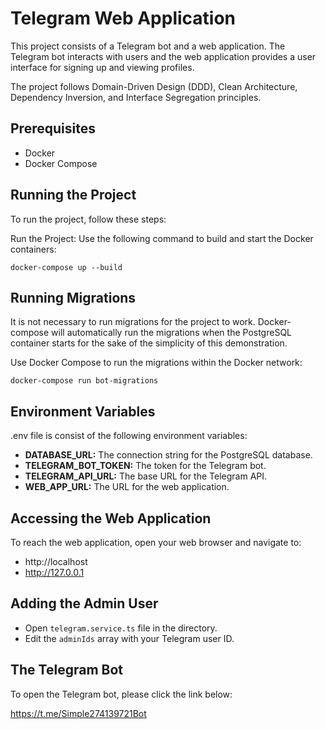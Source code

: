 # Telegram Web Application

This project consists of a Telegram bot and a web application. The Telegram bot interacts with users and the web application provides a user interface for signing up and viewing profiles. 

The project follows Domain-Driven Design (DDD), Clean Architecture, Dependency Inversion, and Interface Segregation principles.

## Prerequisites

- Docker
- Docker Compose

## Running the Project

To run the project, follow these steps:

Run the Project:
Use the following command to build and start the Docker containers:

```
docker-compose up --build
```

## Running Migrations

It is not necessary to run migrations for the project to work. Docker-compose will automatically run the migrations when the PostgreSQL container starts for the sake of the simplicity of this demonstration.


Use Docker Compose to run the migrations within the Docker network:

```
docker-compose run bot-migrations
```


## Environment Variables

.env file is consist of the following environment variables:

- **DATABASE_URL:** The connection string for the PostgreSQL database.
- **TELEGRAM_BOT_TOKEN:** The token for the Telegram bot.
- **TELEGRAM_API_URL:** The base URL for the Telegram API.
- **WEB_APP_URL:** The URL for the web application.


## Accessing the Web Application
To reach the web application, open your web browser and navigate to:

- http://localhost
- http://127.0.0.1

## Adding the Admin User

- Open `telegram.service.ts` file in the directory.
- Edit the `adminIds` array with your Telegram user ID.

## The Telegram Bot

To open the Telegram bot, please click the link below:

https://t.me/Simple274139721Bot